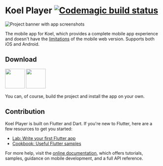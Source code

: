 # Koel Player [![Codemagic build status](https://api.codemagic.io/apps/60fc5d0cbe2122b603e3f35b/60fc5d0cbe2122b603e3f35a/status_badge.svg)](https://codemagic.io/apps/60fc5d0cbe2122b603e3f35b/60fc5d0cbe2122b603e3f35a/latest_build)

![Project banner with app screenshots](https://user-images.githubusercontent.com/8056274/126907246-9fa5c3c7-6bf1-4733-b36b-7b35d2db0bf6.jpg)

The mobile app for Koel, which provides a complete mobile app experience and doesn't have the 
[limitations](https://docs.koel.dev/#mobile-support-and-limitation) of the mobile web version. 
Supports both iOS and Android.

## Download

[<img src="https://user-images.githubusercontent.com/8056274/126906876-acd3784c-c984-40e0-a7f5-6d2a8194d294.png" height=64>](https://apps.apple.com/de/app/koel-player/id1576886982?l=en)
[<img src="https://user-images.githubusercontent.com/8056274/128632258-2077abef-7d99-4299-a286-ae13a3df6dca.png" height=64>](https://play.google.com/store/apps/details?id=phanan.koel.app)

You can, of course, build the project and install the app on your own.

## Contribution

Koel Player is built on Flutter and Dart. If you're new to Flutter, here are a few resources to get you started:

- [Lab: Write your first Flutter app](https://flutter.dev/docs/get-started/codelab)
- [Cookbook: Useful Flutter samples](https://flutter.dev/docs/cookbook)

For more help, visit the [online documentation](https://flutter.dev/docs), which offers tutorials,
samples, guidance on mobile development, and a full API reference.
